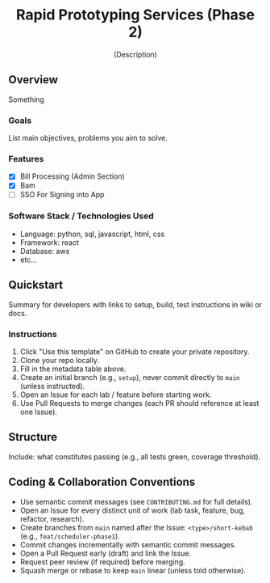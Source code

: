 <div align="center">

# Rapid Prototyping Services (Phase 2)

(Description)

</div>


## Overview

Something

### Goals

List main objectives, problems you aim to solve.

### Features

- [x] Bill Processing (Admin Section) 
- [x] Bam
- [ ] SSO For Signing into App 

### Software Stack / Technologies Used

- Language: python, sql, javascript, html, css
- Framework: react
- Database: aws
- etc...

## Quickstart

Summary for developers with links to setup, build, test instructions in wiki or docs.

### Instructions

1. Click "Use this template" on GitHub to create your private repository.
2. Clone your repo locally.
3. Fill in the metadata table above.
4. Create an initial branch (e.g., `setup`), never commit directly to `main` (unless instructed).
5. Open an Issue for each lab / feature before starting work.
6. Use Pull Requests to merge changes (each PR should reference at least one Issue).

## Structure

Include: what constitutes passing (e.g., all tests green, coverage threshold).

## Coding & Collaboration Conventions

- Use semantic commit messages (see `CONTRIBUTING.md` for full details).
- Open an Issue for every distinct unit of work (lab task, feature, bug, refactor, research).
- Create branches from `main` named after the Issue: `<type>/short-kebab` (e.g., `feat/scheduler-phase1`).
- Commit changes incrementally with semantic commit messages.
- Open a Pull Request early (draft) and link the Issue.
- Request peer review (if required) before merging.
- Squash merge or rebase to keep `main` linear (unless told otherwise).
